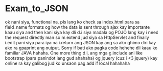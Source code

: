 # Exam_to_JSON
ok nani siya, functional na. pls lang ko check sa index.html para sa field_name formats og how the data is sent through ajax kay importante kaau siya and then kani siya kay dli d.i siya madala og POJO lang kay i need the request directly man so m.extend jud siya sa HttpServlet and finally i.edit pani siya para iya na i.return ang JSON kay ang sa ako ghimo diri kay ako ra gpaprint ang output. Sorry if bati ako pagka code hehehe dli kaau ko familiar JAVA hahaha. One more thing d.i, ang mga g.include ani like bootstrap (para panindot lang gud ahahaha) og jquery (cuz i &lt;3 jquery) kay online ra kay galibog jud ko unsaon pag.add if local hahahaha
